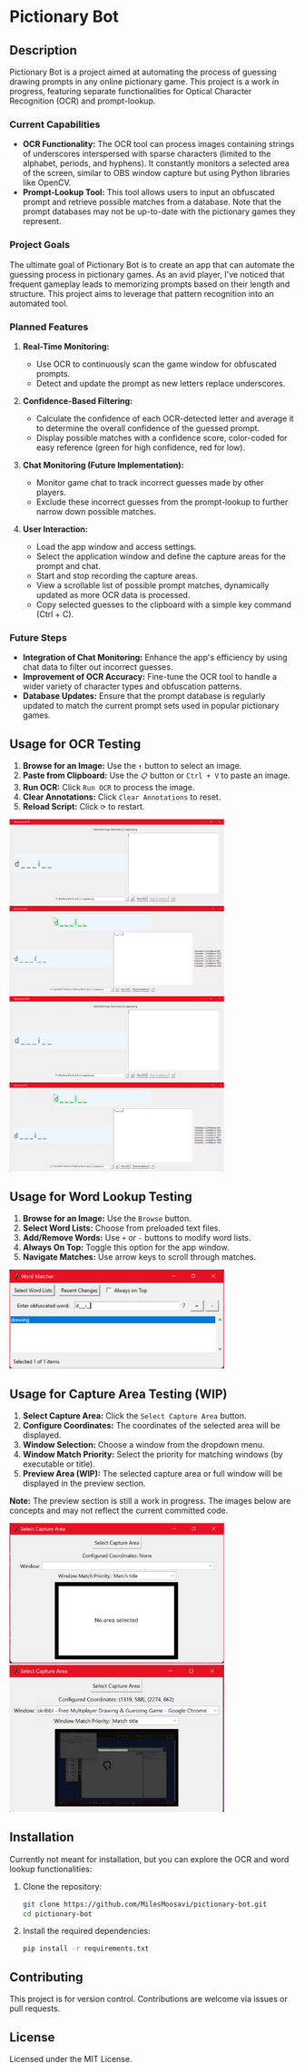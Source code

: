 # Pictionary Bot

## Description
Pictionary Bot is a project aimed at automating the process of guessing drawing prompts in any online pictionary game. This project is a work in progress, featuring separate functionalities for Optical Character Recognition (OCR) and prompt-lookup.

### Current Capabilities
- **OCR Functionality:** The OCR tool can process images containing strings of underscores interspersed with sparse characters (limited to the alphabet, periods, and hyphens). It constantly monitors a selected area of the screen, similar to OBS window capture but using Python libraries like OpenCV.
- **Prompt-Lookup Tool:** This tool allows users to input an obfuscated prompt and retrieve possible matches from a database. Note that the prompt databases may not be up-to-date with the pictionary games they represent.

### Project Goals
The ultimate goal of Pictionary Bot is to create an app that can automate the guessing process in pictionary games. As an avid player, I've noticed that frequent gameplay leads to memorizing prompts based on their length and structure. This project aims to leverage that pattern recognition into an automated tool.

### Planned Features
1. **Real-Time Monitoring:**
   - Use OCR to continuously scan the game window for obfuscated prompts.
   - Detect and update the prompt as new letters replace underscores.

2. **Confidence-Based Filtering:**
   - Calculate the confidence of each OCR-detected letter and average it to determine the overall confidence of the guessed prompt.
   - Display possible matches with a confidence score, color-coded for easy reference (green for high confidence, red for low).

3. **Chat Monitoring (Future Implementation):**
   - Monitor game chat to track incorrect guesses made by other players.
   - Exclude these incorrect guesses from the prompt-lookup to further narrow down possible matches.

4. **User Interaction:**
   - Load the app window and access settings.
   - Select the application window and define the capture areas for the prompt and chat.
   - Start and stop recording the capture areas.
   - View a scrollable list of possible prompt matches, dynamically updated as more OCR data is processed.
   - Copy selected guesses to the clipboard with a simple key command (Ctrl + C).

### Future Steps
- **Integration of Chat Monitoring:** Enhance the app's efficiency by using chat data to filter out incorrect guesses.
- **Improvement of OCR Accuracy:** Fine-tune the OCR tool to handle a wider variety of character types and obfuscation patterns.
- **Database Updates:** Ensure that the prompt database is regularly updated to match the current prompt sets used in popular pictionary games.

## Usage for OCR Testing
1. **Browse for an Image:** Use the `↑` button to select an image.
2. **Paste from Clipboard:** Use the `📋` button or `Ctrl + V` to paste an image.
3. **Run OCR:** Click `Run OCR` to process the image.
4. **Clear Annotations:** Click `Clear Annotations` to reset.
5. **Reload Script:** Click `⟳` to restart.

<img src="./assets/ocr_testing_before.png" width="75%">
<img src="./assets/ocr_testing_after.png" width="75%">
<img src="./assets/ocr_testing_before.png" width="75%">
<img src="./assets/ocr_testing_after.png" width="75%">

## Usage for Word Lookup Testing
1. **Browse for an Image:** Use the `Browse` button.
2. **Select Word Lists:** Choose from preloaded text files.
3. **Add/Remove Words:** Use `+` or `-` buttons to modify word lists.
4. **Always On Top:** Toggle this option for the app window.
5. **Navigate Matches:** Use arrow keys to scroll through matches.

<img src="./assets/word_lookup_testing.png" width="75%">

## Usage for Capture Area Testing (WIP)
1. **Select Capture Area:** Click the `Select Capture Area` button.
2. **Configure Coordinates:** The coordinates of the selected area will be displayed.
3. **Window Selection:** Choose a window from the dropdown menu.
4. **Window Match Priority:** Select the priority for matching windows (by executable or title).
5. **Preview Area (WIP):** The selected capture area or full window will be displayed in the preview section.

**Note:** The preview section is still a work in progress. The images below are concepts and may not reflect the current committed code.

<img src="./assets/capture_area_before.png" width="75%">
<img src="./assets/capture_area_after.png" width="75%">

## Installation
Currently not meant for installation, but you can explore the OCR and word lookup functionalities:
1. Clone the repository:
   ```bash
   git clone https://github.com/MilesMoosavi/pictionary-bot.git
   cd pictionary-bot
   ```
2. Install the required dependencies:
   ```bash
   pip install -r requirements.txt
   ```

## Contributing
This project is for version control. Contributions are welcome via issues or pull requests.
 
## License
Licensed under the MIT License.